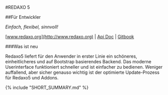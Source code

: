 #REDAXO 5

##Für Entwickler

*Einfach, flexibel, sinnvoll!*

[www.redaxo.org](http://www.redaxo.org) | [Api Doc](http://www.redaxo.org/docs/) | [Gitbook](http://doku.redaxo.sioweb.de/5.0/advanced/)

###Was ist neu

Redaxo5 liefert für den Anwender in erster Linie ein schöneres, einheitlicheres und auf Bootstrap basierendes Backend. Das moderne Userinterface funktioniert schneller und ist einfacher zu bedienen. Weniger auffallend, aber sicher genauso wichtig ist der optimierte Update-Prozess für Redaxo5 und Addons.

{% include "SHORT_SUMMARY.md" %}
